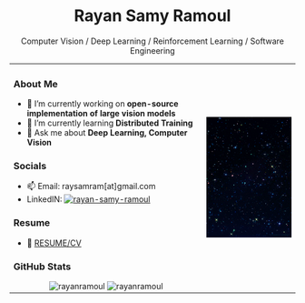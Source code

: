 <div align="center">
  <h1>Rayan Samy Ramoul</h1>
  <p>Computer Vision / Deep Learning / Reinforcement Learning / Software Engineering</p>
</div>


<table>
  <tr>
<td>

### About Me

- 🔭 I’m currently working on **open-source implementation of large vision models**
- 🌱 I’m currently learning **Distributed Training**
- 💬 Ask me about **Deep Learning, Computer Vision**

### Socials
- 📫 Email: raysamram[at]gmail.com
-  LinkedIN: <a href="https://linkedin.com/in/rayan-samy-ramoul" target="_blank">
    <img src="https://raw.githubusercontent.com/rahuldkjain/github-profile-readme-generator/master/src/images/icons/Social/linked-in-alt.svg" alt="rayan-samy-ramoul" height="20" width="20" />
  </a>


### Resume

- 📄 [RESUME/CV](https://github.com/rayanramoul/rayanramoul/blob/master/Resume.pdf)

### GitHub Stats

<div align="center">
  <img src="https://github-readme-stats.vercel.app/api/top-langs?username=rayanramoul&show_icons=true&locale=en&layout=compact&theme=tokyonight" alt="rayanramoul" />
  <img src="https://github-readme-streak-stats.herokuapp.com/?user=rayanramoul&theme=tokyonight" alt="rayanramoul" />
</div>

</td>


<td>
  <img src="https://github.com/rayanramoul/rayanramoul/blob/master/space.gif?raw=true" width="400">      
</td>
  </tr>
</table>


